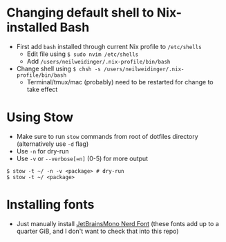 # Changing default shell to Nix-installed Bash
- First add `bash` installed through current Nix profile to `/etc/shells`
    - Edit file using `$ sudo nvim /etc/shells`
    - Add `/users/neilweidinger/.nix-profile/bin/bash`
- Change shell using `$ chsh -s /users/neilweidinger/.nix-profile/bin/bash`
    - Terminal/tmux/mac (probably) need to be restarted for change to take effect

# Using Stow
- Make sure to run `stow` commands from root of dotfiles directory (alternatively use `-d` flag)
- Use `-n` for dry-run
- Use `-v` or `--verbose[=n]` (0-5) for more output

```
$ stow -t ~/ -n -v <package> # dry-run
$ stow -t ~/ <package>
```

# Installing fonts
- Just manually install [JetBrainsMono Nerd Font](https://www.nerdfonts.com/font-downloads) (these fonts add up to a quarter GiB, and I don't want to check that into this repo)
